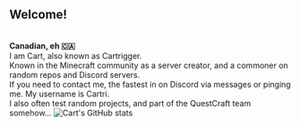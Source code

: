 ## Welcome!
<br>**Canadian, eh 🇨🇦**
<br>I am Cart, also known as Cartrigger.
<br>Known in the Minecraft community as a server creator, and a commoner on random repos and Discord servers.
<br>If you need to contact me, the fastest in on Discord via messages or pinging me. My username is Cartri.
<br>I also often test random projects, and part of the QuestCraft team somehow...
![Cart's GitHub stats](https://github-readme-stats.vercel.app/api?username=cartrigger&show_icons=true&theme=dark)
